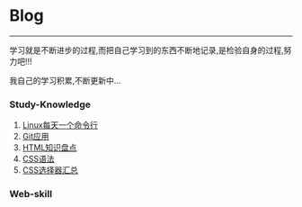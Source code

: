 # Blog
***
学习就是不断进步的过程,而把自己学习到的东西不断地记录,是检验自身的过程,努力吧!!!

我自己的学习积累,不断更新中...

### Study-Knowledge

1. [Linux每天一个命令行](https://github.com/yym-yumeng123/Blog/issues/1)
2. [Git应用](https://github.com/yym-yumeng123/Blog/issues/3)
3. [HTML知识盘点](https://github.com/yym-yumeng123/Blog/issues/4)
4. [CSS语法](https://github.com/yym-yumeng123/Blog/issues/5)
5. [CSS选择器汇总](https://github.com/yym-yumeng123/Blog/issues/6)

### Web-skill
